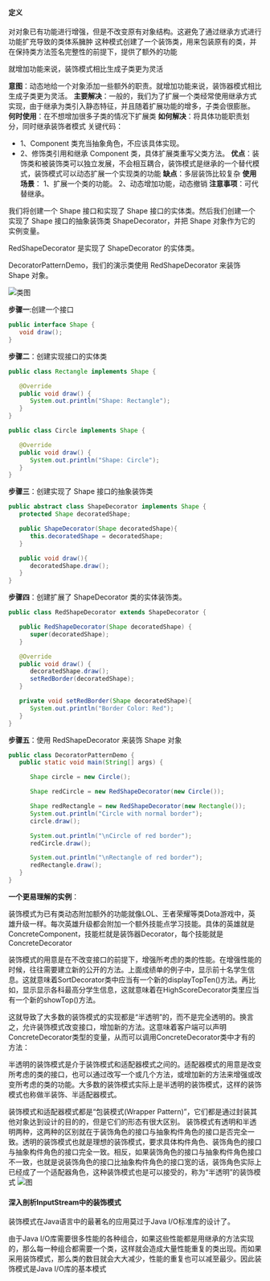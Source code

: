 #### 定义
对对象已有功能进行增强，但是不改变原有对象结构。这避免了通过继承方式进行功能扩充导致的类体系臃肿
这种模式创建了一个装饰类，用来包装原有的类，并在保持类方法签名完整性的前提下，提供了额外的功能

就增加功能来说，装饰模式相比生成子类更为灵活

**意图**：动态地给一个对象添加一些额外的职责。就增加功能来说，装饰器模式相比生成子类更为灵活。
**主要解决**：一般的，我们为了扩展一个类经常使用继承方式实现，由于继承为类引入静态特征，并且随着扩展功能的增多，子类会很膨胀。
**何时使用**：在不想增加很多子类的情况下扩展类
**如何解决**：将具体功能职责划分，同时继承装饰者模式
关键代码：
- 1、Component 类充当抽象角色，不应该具体实现。
- 2、修饰类引用和继承 Component 类，具体扩展类重写父类方法。
**优点**：装饰类和被装饰类可以独立发展，不会相互耦合，装饰模式是继承的一个替代模式，装饰模式可以动态扩展一个实现类的功能
**缺点**：多层装饰比较复杂
**使用场景**： 1、扩展一个类的功能。 2、动态增加功能，动态撤销
**注意事项**：可代替继承。

我们将创建一个 Shape 接口和实现了 Shape 接口的实体类。然后我们创建一个实现了 Shape 接口的抽象装饰类 ShapeDecorator，并把 Shape 对象作为它的实例变量。

RedShapeDecorator 是实现了 ShapeDecorator 的实体类。

DecoratorPatternDemo，我们的演示类使用 RedShapeDecorator 来装饰 Shape 对象。

![类图](https://i.loli.net/2018/01/26/5a6aedaab747e.png)

**步骤一**:创建一个接口
```java
public interface Shape {
   void draw();
}
```
**步骤二**：创建实现接口的实体类
```java
public class Rectangle implements Shape {

   @Override
   public void draw() {
      System.out.println("Shape: Rectangle");
   }
}

public class Circle implements Shape {

   @Override
   public void draw() {
      System.out.println("Shape: Circle");
   }
}
```
**步骤三**：创建实现了 Shape 接口的抽象装饰类
```java
public abstract class ShapeDecorator implements Shape {
   protected Shape decoratedShape;

   public ShapeDecorator(Shape decoratedShape){
      this.decoratedShape = decoratedShape;
   }

   public void draw(){
      decoratedShape.draw();
   }
}
```
**步骤四**：创建扩展了 ShapeDecorator 类的实体装饰类。
```java
public class RedShapeDecorator extends ShapeDecorator {

   public RedShapeDecorator(Shape decoratedShape) {
      super(decoratedShape);
   }

   @Override
   public void draw() {
      decoratedShape.draw();
      setRedBorder(decoratedShape);
   }

   private void setRedBorder(Shape decoratedShape){
      System.out.println("Border Color: Red");
   }
}
```
**步骤五**：使用 RedShapeDecorator 来装饰 Shape 对象
```java
public class DecoratorPatternDemo {
   public static void main(String[] args) {

      Shape circle = new Circle();

      Shape redCircle = new RedShapeDecorator(new Circle());

      Shape redRectangle = new RedShapeDecorator(new Rectangle());
      System.out.println("Circle with normal border");
      circle.draw();

      System.out.println("\nCircle of red border");
      redCircle.draw();

      System.out.println("\nRectangle of red border");
      redRectangle.draw();
   }
}
```

**一个更易理解的实例**：

装饰模式为已有类动态附加额外的功能就像LOL、王者荣耀等类Dota游戏中，英雄升级一样。每次英雄升级都会附加一个额外技能点学习技能。具体的英雄就是ConcreteComponent，技能栏就是装饰器Decorator，每个技能就是ConcreteDecorator

装饰模式的用意是在不改变接口的前提下，增强所考虑的类的性能。在增强性能的时候，往往需要建立新的公开的方法。上面成绩单的例子中，显示前十名学生信息。这就意味着SortDecorator类中应当有一个新的displayTopTen()方法。再比如，显示显示各科最高分学生信息，这就意味着在HighScoreDecorator类里应当有一个新的showTop()方法。

这就导致了大多数的装饰模式的实现都是“半透明”的，而不是完全透明的。换言之，允许装饰模式改变接口，增加新的方法。这意味着客户端可以声明ConcreteDecorator类型的变量，从而可以调用ConcreteDecorator类中才有的方法：

半透明的装饰模式是介于装饰模式和适配器模式之间的。适配器模式的用意是改变所考虑的类的接口，也可以通过改写一个或几个方法，或增加新的方法来增强或改变所考虑的类的功能。大多数的装饰模式实际上是半透明的装饰模式，这样的装饰模式也称做半装饰、半适配器模式。

装饰模式和适配器模式都是“包装模式(Wrapper Pattern)”，它们都是通过封装其他对象达到设计的目的的，但是它们的形态有很大区别。
装饰模式有透明和半透明两种，这两种的区别就在于装饰角色的接口与抽象构件角色的接口是否完全一致。透明的装饰模式也就是理想的装饰模式，要求具体构件角色、装饰角色的接口与抽象构件角色的接口完全一致。相反，如果装饰角色的接口与抽象构件角色接口不一致，也就是说装饰角色的接口比抽象构件角色的接口宽的话，装饰角色实际上已经成了一个适配器角色，这种装饰模式也是可以接受的，称为“半透明”的装饰模式
![图](https://i.loli.net/2018/01/26/5a6af4d002f0e.png)
#### 深入剖析InputStream中的装饰模式
装饰模式在Java语言中的最著名的应用莫过于Java I/O标准库的设计了。

由于Java I/O库需要很多性能的各种组合，如果这些性能都是用继承的方法实现的，那么每一种组合都需要一个类，这样就会造成大量性能重复的类出现。而如果采用装饰模式，那么类的数目就会大大减少，性能的重复也可以减至最少。因此装饰模式是Java I/O库的基本模式
